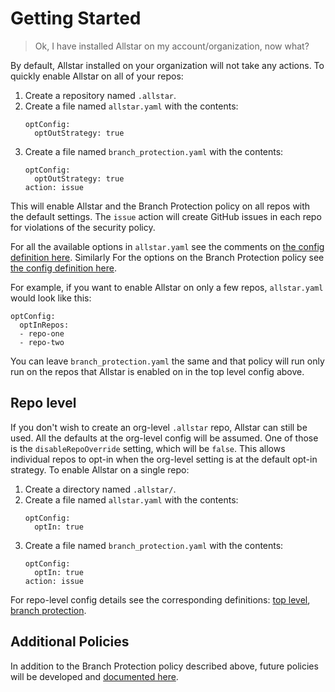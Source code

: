 # **Getting Started**

> Ok, I have installed Allstar on my account/organization, now what?

By default, Allstar installed on your organization will not take any actions. To
quickly enable Allstar on all of your repos:

1. Create a repository named `.allstar`.
1. Create a file named `allstar.yaml` with the contents:
   ```
   optConfig:
     optOutStrategy: true
   ```
1. Create a file named `branch_protection.yaml` with the contents:
   ```
   optConfig:
     optOutStrategy: true
   action: issue
   ```
This will enable Allstar and the Branch Protection policy on all repos with the
default settings. The `issue` action will create GitHub issues in each repo for
violations of the security policy.

For all the available options in `allstar.yaml` see the comments on [the config
definition
here](https://github.com/ossf/allstar/blob/main/pkg/config/config.go#L29-L50). Similarly
For the options on the Branch Protection policy see [the config definition
here](https://github.com/ossf/allstar/blob/main/pkg/policies/branch/branch.go#L35-L62).

For example, if you want to enable Allstar on only a few repos, `allstar.yaml`
would look like this:
```
optConfig:
  optInRepos:
  - repo-one
  - repo-two
```
You can leave `branch_protection.yaml` the same and that policy will run only
run on the repos that Allstar is enabled on in the top level config above.

## Repo level

If you don't wish to create an org-level `.allstar` repo, Allstar can still be
used. All the defaults at the org-level config will be assumed. One of those is
the `disableRepoOverride` setting, which will be `false`. This allows individual
repos to opt-in when the org-level setting is at the default opt-in strategy. To
enable Allstar on a single repo:

1. Create a directory named `.allstar/`.
1. Create a file named `allstar.yaml` with the contents:
   ```
   optConfig:
     optIn: true
   ```
1. Create a file named `branch_protection.yaml` with the contents:
   ```
   optConfig:
     optIn: true
   action: issue
   ```
For repo-level config details see the corresponding definitions: [top
level](https://github.com/ossf/allstar/blob/main/pkg/config/config.go#L52-L66),
[branch
protection](https://github.com/ossf/allstar/blob/main/pkg/policies/branch/branch.go#L64-L87).

## Additional Policies

In addition to the Branch Protection policy described above, future policies will be
developed and [documented here](https://github.com/ossf/allstar/tree/main/pkg/policies).
